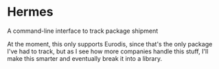 # Hermes

A command-line interface to track package shipment

At the moment, this only supports Eurodis, since that's the only package I've
had to track, but as I see how more companies handle this stuff, I'll make
this smarter and eventually break it into a library.

